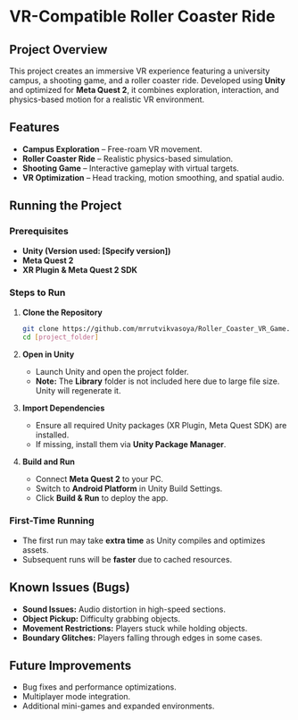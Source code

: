 
# VR-Compatible Roller Coaster Ride

## Project Overview
This project creates an immersive VR experience featuring a university campus, a shooting game, and a roller coaster ride. Developed using **Unity** and optimized for **Meta Quest 2**, it combines exploration, interaction, and physics-based motion for a realistic VR environment.

## Features
- **Campus Exploration** – Free-roam VR movement.
- **Roller Coaster Ride** – Realistic physics-based simulation.
- **Shooting Game** – Interactive gameplay with virtual targets.
- **VR Optimization** – Head tracking, motion smoothing, and spatial audio.

## Running the Project

### Prerequisites
- **Unity (Version used: [Specify version])**
- **Meta Quest 2**
- **XR Plugin & Meta Quest 2 SDK**

### Steps to Run
1. **Clone the Repository**
   ```sh
   git clone https://github.com/mrrutvikvasoya/Roller_Coaster_VR_Game.git
   cd [project_folder]
   ```  
2. **Open in Unity**
   - Launch Unity and open the project folder.
   - **Note:** The **Library** folder is not included here due to large file size. Unity will regenerate it.

3. **Import Dependencies**
   - Ensure all required Unity packages (XR Plugin, Meta Quest SDK) are installed.
   - If missing, install them via **Unity Package Manager**.

4. **Build and Run**
   - Connect **Meta Quest 2** to your PC.
   - Switch to **Android Platform** in Unity Build Settings.
   - Click **Build & Run** to deploy the app.

### First-Time Running
- The first run may take **extra time** as Unity compiles and optimizes assets.
- Subsequent runs will be **faster** due to cached resources.

## Known Issues (Bugs)
- **Sound Issues:** Audio distortion in high-speed sections.
- **Object Pickup:** Difficulty grabbing objects.
- **Movement Restrictions:** Players stuck while holding objects.
- **Boundary Glitches:** Players falling through edges in some cases.

## Future Improvements
- Bug fixes and performance optimizations.
- Multiplayer mode integration.
- Additional mini-games and expanded environments.
